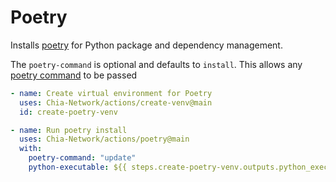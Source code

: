 # Poetry

Installs [poetry](https://python-poetry.org/) for Python package and dependency management.

The `poetry-command` is optional and defaults to `install`.  This allows any [poetry command](https://python-poetry.org/docs/cli/) to be passed

```yaml
- name: Create virtual environment for Poetry
  uses: Chia-Network/actions/create-venv@main
  id: create-poetry-venv

- name: Run poetry install
  uses: Chia-Network/actions/poetry@main
  with:
    poetry-command: "update"
    python-executable: ${{ steps.create-poetry-venv.outputs.python_executable }}
```

